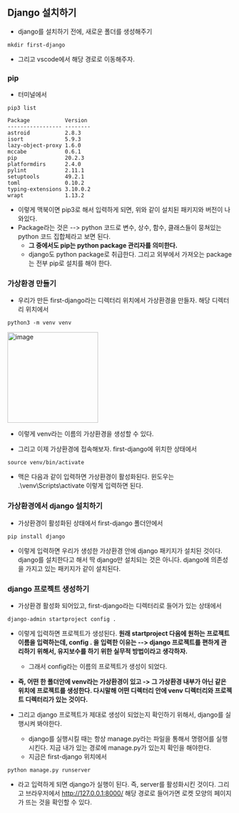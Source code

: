 ## Django 설치하기
- django를 설치하기 전에, 새로운 폴더를 생성해주기

```terminal
mkdir first-django
```

- 그리고 vscode에서 해당 경로로 이동해주자.


### pip
- 터미널에서 
```terminal
pip3 list

Package           Version
----------------- --------
astroid           2.8.3
isort             5.9.3
lazy-object-proxy 1.6.0
mccabe            0.6.1
pip               20.2.3
platformdirs      2.4.0
pylint            2.11.1
setuptools        49.2.1
toml              0.10.2
typing-extensions 3.10.0.2
wrapt             1.13.2
```

- 이렇게 맥북이면 pip3로 해서 입력하게 되면, 위와 같이 설치된 패키지와 버전이 나와있다. 
- Package라는 것은 --> python 코드로 변수, 상수, 함수, 클래스들이 뭉쳐있는 python 코드 집합체라고 보면 된다.
  - **그 중에서도 pip는 python package 관리자를 의미한다.** 
  - django도 python package로 취급한다. 그리고 외부에서 가져오는 package는 전부 pip로 설치를 해야 한다.


### 가상환경 만들기
- 우리가 만든 first-django라는 디렉터리 위치에서 가상환경을 만들자. 해당 디렉터리 위치에서

```terminal
python3 -m venv venv
```
<img width="203" alt="image" src="https://user-images.githubusercontent.com/95380638/160289726-bb88973a-f0b9-44a6-9ee9-2220e5c10370.png">

- 이렇게 venv라는 이름의 가상환경을 생성할 수 있다.

- 그리고 이제 가상환경에 접속해보자. first-django에 위치한 상태에서 

```terminal
source venv/bin/activate
```

- 맥은 다음과 같이 입력하면 가상환경이 활성화된다. 윈도우는 .\venv\Scripts\activate 이렇게 입력하면 된다.


### 가상환경에서 django 설치하기
- 가상환경이 활성화된 상태에서 first-django 폴더안에서
```terminal
pip install django 
```

- 이렇게 입력하면 우리가 생성한 가상환경 안에 django 패키지가 설치된 것이다. django를 설치한다고 해서 딱 django만 설치되는 것은 아니다. django에 의존성을 가지고 있는 패키지가 같이 설치된다. 


### django 프로젝트 생성하기
- 가상환경 활성화 되어있고, first-django라는 디렉터리로 들어가 있는 상태에서

```terminal
django-admin startproject config .
```

- 이렇게 입력하면 프로젝트가 생성된다. **원래 startproject 다음에 원하는 프로젝트 이름을 입력하는데, config . 을 입력한 이유는 --> django 프로젝트를 편하게 관리하기 위해서, 유지보수를 하기 위한 실무적 방법이라고 생각하자.**
  - 그래서 config라는 이름의 프로젝트가 생성이 되었다. 

- **즉, 어떤 한 폴더안에 venv라는 가상환경이 있고 -> 그 가상환경 내부가 아닌 같은 위치에 프로젝트를 생성한다. 다시말해 어떤 디렉터리 안에 venv 디렉터리와 프로젝트 디렉터리가 있는 것이다.**

- 그리고 django 프로젝트가 제대로 생성이 되었는지 확인하기 위해서, django를 실행시켜 봐야한다.
  - django를 실행시킬 때는 항상 manage.py라는 파일을 통해서 명령어를 실행시킨다. 지금 내가 있는 경로에 manage.py가 있는지 확인을 해야한다.
  - 지금은 first-django 위치에서

```terminal
python manage.py runserver
```

- 라고 입력하게 되면 django가 실행이 된다. 즉, server를 활성화시킨 것이다. 그리고 브라우저에서 http://127.0.0.1:8000/ 해당 경로로 들어가면 로켓 모양의 페이지가 뜨는 것을 확인할 수 있다.
